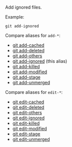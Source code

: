 Add ignored files.

Example:

```shell
git add-ignored
```

Compare aliases for `add-*`:

* [git add-cached](../git-add-cached)
* [git add-deleted](../git-add-deleted)
* [git add-others](../git-add-others)
* [git add-ignored](../git-add-ignored) (this alias)
* [git add-killed](../git-add-killed)
* [git add-modified](../git-add-modified)
* [git add-stage](../git-add-stage)
* [git add-unmerged](../git-add-unmerged)

Compare aliases for `edit-*`:

* [git edit-cached](../git-edit-cached)
* [git edit-deleted](../git-edit-deleted)
* [git edit-others](../git-edit-others)
* [git edit-ignored](../git-edit-ignored)
* [git edit-killed](../git-edit-killed)
* [git edit-modified](../git-edit-modified)
* [git edit-stage](../git-edit-stage)
* [git edit-unmerged](../git-edit-unmerged)
